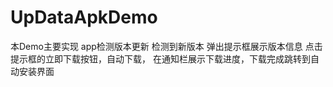 # UpDataApkDemo
本Demo主要实现 app检测版本更新
检测到新版本 弹出提示框展示版本信息 
点击提示框的立即下载按钮，自动下载， 在通知栏展示下载进度，下载完成跳转到自动安装界面
